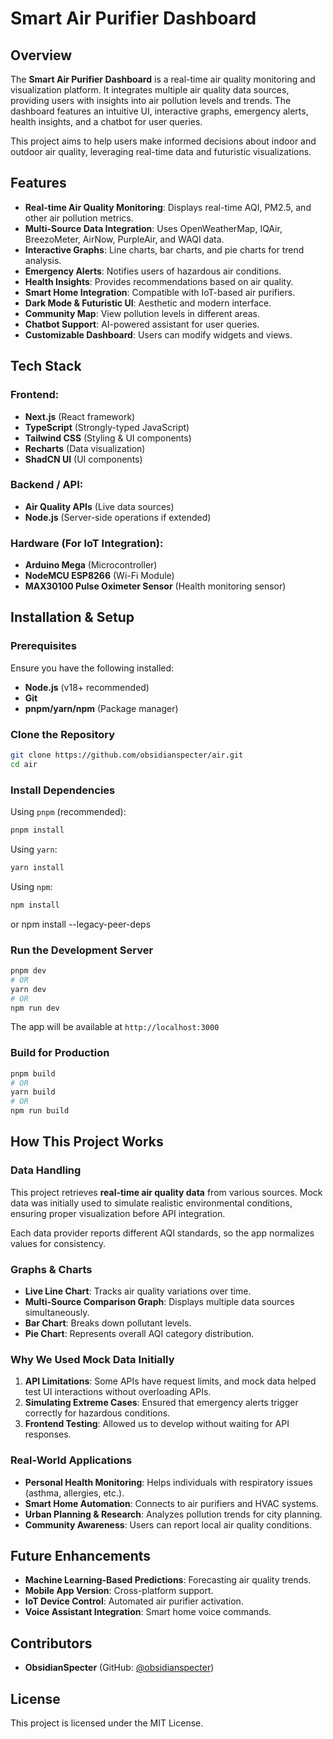 # Smart Air Purifier Dashboard

## Overview

The **Smart Air Purifier Dashboard** is a real-time air quality monitoring and visualization platform. It integrates multiple air quality data sources, providing users with insights into air pollution levels and trends. The dashboard features an intuitive UI, interactive graphs, emergency alerts, health insights, and a chatbot for user queries.

This project aims to help users make informed decisions about indoor and outdoor air quality, leveraging real-time data and futuristic visualizations.

## Features

- **Real-time Air Quality Monitoring**: Displays real-time AQI, PM2.5, and other air pollution metrics.
- **Multi-Source Data Integration**: Uses OpenWeatherMap, IQAir, BreezoMeter, AirNow, PurpleAir, and WAQI data.
- **Interactive Graphs**: Line charts, bar charts, and pie charts for trend analysis.
- **Emergency Alerts**: Notifies users of hazardous air conditions.
- **Health Insights**: Provides recommendations based on air quality.
- **Smart Home Integration**: Compatible with IoT-based air purifiers.
- **Dark Mode & Futuristic UI**: Aesthetic and modern interface.
- **Community Map**: View pollution levels in different areas.
- **Chatbot Support**: AI-powered assistant for user queries.
- **Customizable Dashboard**: Users can modify widgets and views.

## Tech Stack

### Frontend:

- **Next.js** (React framework)
- **TypeScript** (Strongly-typed JavaScript)
- **Tailwind CSS** (Styling & UI components)
- **Recharts** (Data visualization)
- **ShadCN UI** (UI components)

### Backend / API:

- **Air Quality APIs** (Live data sources)
- **Node.js** (Server-side operations if extended)

### Hardware (For IoT Integration):

- **Arduino Mega** (Microcontroller)
- **NodeMCU ESP8266** (Wi-Fi Module)
- **MAX30100 Pulse Oximeter Sensor** (Health monitoring sensor)

## Installation & Setup

### Prerequisites

Ensure you have the following installed:

- **Node.js** (v18+ recommended)
- **Git**
- **pnpm/yarn/npm** (Package manager)

### Clone the Repository

```bash
git clone https://github.com/obsidianspecter/air.git
cd air
```

### Install Dependencies

Using `pnpm` (recommended):

```bash
pnpm install
```

Using `yarn`:

```bash
yarn install
```

Using `npm`:

```bash
npm install
```

or npm install --legacy-peer-deps

### Run the Development Server

```bash
pnpm dev
# OR
yarn dev
# OR
npm run dev
```

The app will be available at `http://localhost:3000`

### Build for Production

```bash
pnpm build
# OR
yarn build
# OR
npm run build
```

## How This Project Works

### Data Handling

This project retrieves **real-time air quality data** from various sources. Mock data was initially used to simulate realistic environmental conditions, ensuring proper visualization before API integration.

Each data provider reports different AQI standards, so the app normalizes values for consistency.

### Graphs & Charts

- **Live Line Chart**: Tracks air quality variations over time.
- **Multi-Source Comparison Graph**: Displays multiple data sources simultaneously.
- **Bar Chart**: Breaks down pollutant levels.
- **Pie Chart**: Represents overall AQI category distribution.

### Why We Used Mock Data Initially

1. **API Limitations**: Some APIs have request limits, and mock data helped test UI interactions without overloading APIs.
2. **Simulating Extreme Cases**: Ensured that emergency alerts trigger correctly for hazardous conditions.
3. **Frontend Testing**: Allowed us to develop without waiting for API responses.

### Real-World Applications

- **Personal Health Monitoring**: Helps individuals with respiratory issues (asthma, allergies, etc.).
- **Smart Home Automation**: Connects to air purifiers and HVAC systems.
- **Urban Planning & Research**: Analyzes pollution trends for city planning.
- **Community Awareness**: Users can report local air quality conditions.

## Future Enhancements

- **Machine Learning-Based Predictions**: Forecasting air quality trends.
- **Mobile App Version**: Cross-platform support.
- **IoT Device Control**: Automated air purifier activation.
- **Voice Assistant Integration**: Smart home voice commands.

## Contributors

- **ObsidianSpecter** (GitHub: [@obsidianspecter](https://github.com/obsidianspecter))

## License

This project is licensed under the MIT License.

